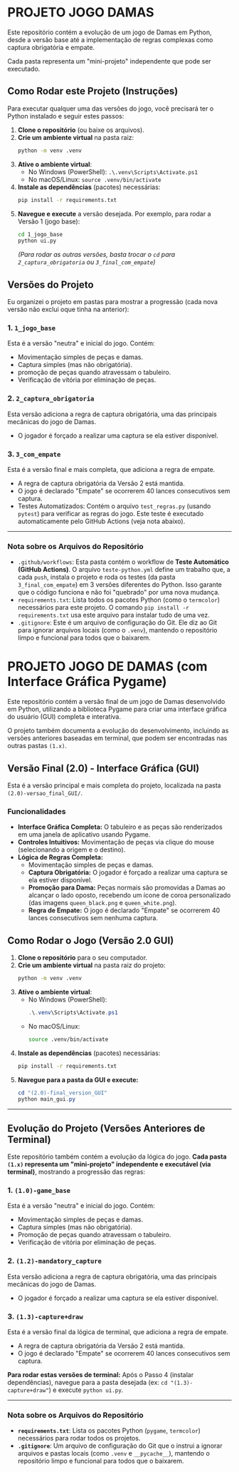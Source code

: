 # PROJETO JOGO DAMAS

Este repositório contém a evolução de um jogo de Damas em Python, desde a versão base até a implementação de regras complexas como captura obrigatória e empate.

Cada pasta representa um "mini-projeto" independente que pode ser executado.

## Como Rodar este Projeto (Instruções)

Para executar qualquer uma das versões do jogo, você precisará ter o Python instalado e seguir estes passos:

1.  **Clone o repositório** (ou baixe os arquivos).
2.  **Crie um ambiente virtual** na pasta raiz:
    ```bash
    python -m venv .venv
    ```
3.  **Ative o ambiente virtual**:
    * No Windows (PowerShell): `.\.venv\Scripts\Activate.ps1`
    * No macOS/Linux: `source .venv/bin/activate`
4.  **Instale as dependências** (pacotes) necessárias:
    ```bash
    pip install -r requirements.txt
    ```
5.  **Navegue e execute** a versão desejada. Por exemplo, para rodar a Versão 1 (jogo base):
    ```bash
    cd 1_jogo_base
    python ui.py
    ```
    *(Para rodar as outras versões, basta trocar o `cd` para `2_captura_obrigatoria` ou `3_final_com_empate`)*

## Versões do Projeto

Eu organizei o projeto em pastas para mostrar a progressão
(cada nova versão não exclui oque tinha na anterior):

### 1. `1_jogo_base`
Esta é a versão "neutra" e inicial do jogo. Contém:
* Movimentação simples de peças e damas.
* Captura simples (mas não obrigatória).
* promoção de peças quando atravessam o tabuleiro.
* Verificação de vitória por eliminação de peças.

### 2. `2_captura_obrigatoria`
Esta versão adiciona a regra de captura obrigatória, uma das principais mecânicas do jogo de Damas.
* O jogador é forçado a realizar uma captura se ela estiver disponível.

### 3. `3_com_empate`
Esta é a versão final e mais completa, que adiciona a regra de empate.
* A regra de captura obrigatória da Versão 2 está mantida.
* O jogo é declarado "Empate" se ocorrerem 40 lances consecutivos sem captura.
* Testes Automatizados: Contém o arquivo `test_regras.py` (usando `pytest`) para verificar as regras do jogo. Este teste é executado automaticamente pelo GitHub Actions (veja nota abaixo).

---
### Nota sobre os Arquivos do Repositório

* `.github/workflows`: Esta pasta contém o workflow de **Teste Automático (GitHub Actions)**. O arquivo `teste-python.yml` define um trabalho que, a cada `push`, instala o projeto e roda os testes (da pasta `3_final_com_empate`) em 3 versões diferentes do Python. Isso garante que o código funciona e não foi "quebrado" por uma nova mudança.
* `requirements.txt`: Lista todos os pacotes Python (como o `termcolor`) necessários para este projeto. O comando `pip install -r requirements.txt` usa este arquivo para instalar tudo de uma vez.
* `.gitignore`: Este é um arquivo de configuração do Git. Ele diz ao Git para ignorar arquivos locais (como o `.venv`), mantendo o repositório limpo e funcional para todos que o baixarem.




# PROJETO JOGO DE DAMAS (com Interface Gráfica Pygame)

Este repositório contém a versão final de um jogo de Damas desenvolvido em Python, utilizando a biblioteca Pygame para criar uma interface gráfica do usuário (GUI) completa e interativa.

O projeto também documenta a evolução do desenvolvimento, incluindo as versões anteriores baseadas em terminal, que podem ser encontradas nas outras pastas `(1.x)`.

## Versão Final (2.0) - Interface Gráfica (GUI)

Esta é a versão principal e mais completa do projeto, localizada na pasta `(2.0)-versao_final_GUI/`.

### Funcionalidades
* **Interface Gráfica Completa:** O tabuleiro e as peças são renderizados em uma janela de aplicativo usando Pygame.
* **Controles Intuitivos:** Movimentação de peças via clique do mouse (selecionando a origem e o destino).
* **Lógica de Regras Completa:**
    * Movimentação simples de peças e damas.
    * **Captura Obrigatória:** O jogador é forçado a realizar uma captura se ela estiver disponível.
    * **Promoção para Dama:** Peças normais são promovidas a Damas ao alcançar o lado oposto, recebendo um ícone de coroa personalizado (das imagens `queen_black.png` e `queen_white.png`).
    * **Regra de Empate:** O jogo é declarado "Empate" se ocorrerem 40 lances consecutivos sem nenhuma captura.

## Como Rodar o Jogo (Versão 2.0 GUI)

1.  **Clone o repositório** para o seu computador.
2.  **Crie um ambiente virtual** na pasta raiz do projeto:
    ```bash
    python -m venv .venv
    ```
3.  **Ative o ambiente virtual**:
    * No Windows (PowerShell):
        ```powershell
        .\.venv\Scripts\Activate.ps1
        ```
    * No macOS/Linux:
        ```bash
        source .venv/bin/activate
        ```
4.  **Instale as dependências** (pacotes) necessárias:
    ```bash
    pip install -r requirements.txt
    ```
5.  **Navegue para a pasta da GUI e execute:**
    ```powershell
    cd "(2.0)-final_version_GUI"
    python main_gui.py
    ```

---
## Evolução do Projeto (Versões Anteriores de Terminal)

Este repositório também contém a evolução da lógica do jogo. **Cada pasta `(1.x)` representa um "mini-projeto" independente e executável (via terminal)**, mostrando a progressão das regras:

### 1. `(1.0)-game_base`
Esta é a versão "neutra" e inicial do jogo. Contém:
* Movimentação simples de peças e damas.
* Captura simples (mas não obrigatória).
* Promoção de peças quando atravessam o tabuleiro.
* Verificação de vitória por eliminação de peças.

### 2. `(1.2)-mandatory_capture`
Esta versão adiciona a regra de captura obrigatória, uma das principais mecânicas do jogo de Damas.
* O jogador é forçado a realizar uma captura se ela estiver disponível.

### 3. `(1.3)-capture+draw`
Esta é a versão final da lógica de terminal, que adiciona a regra de empate.
* A regra de captura obrigatória da Versão 2 está mantida.
* O jogo é declarado "Empate" se ocorrerem 40 lances consecutivos sem captura.

**Para rodar estas versões de terminal:** Após o Passo 4 (instalar dependências), navegue para a pasta desejada (ex: `cd "(1.3)-capture+draw"`) e execute `python ui.py`.

---
### Nota sobre os Arquivos do Repositório

* **`requirements.txt`**: Lista os pacotes Python (`pygame`, `termcolor`) necessários para rodar todos os projetos.
* **`.gitignore`**: Um arquivo de configuração do Git que o instrui a ignorar arquivos e pastas locais (como `.venv` e `__pycache__`), mantendo o repositório limpo e funcional para todos que o baixarem.